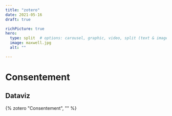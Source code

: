 ```yaml
---
title: "zotero"
date: 2021-05-16
draft: true

richPicture: true
hero:
  type: split  # options: carousel, graphic, video, split (text & image)
  image: maxwell.jpg
  alt: ""

---
```


# Consentement

## Dataviz

{% zotero "Consentement",  "" %}

